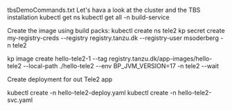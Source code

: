 tbsDemoCommands.txt
Let's hava a look at the cluster and the TBS installation
kubectl get ns
kubectl get all -n build-service

Create the image using build packs:
kubectl create ns tele2 
kp secret create my-registry-creds --registry registry.tanzu.dk --registry-user msoderberg -n tele2

kp image create hello-tele2-1 --tag registry.tanzu.dk/app-images/hello-tele2 --local-path ./hello-tele2 --env BP_JVM_VERSION=17 -n tele2 --wait


Create deployment for out Tele2 app

kubectl create -n hello-tele2-deploy.yaml
kubectl create -n hello-tele2-svc.yaml